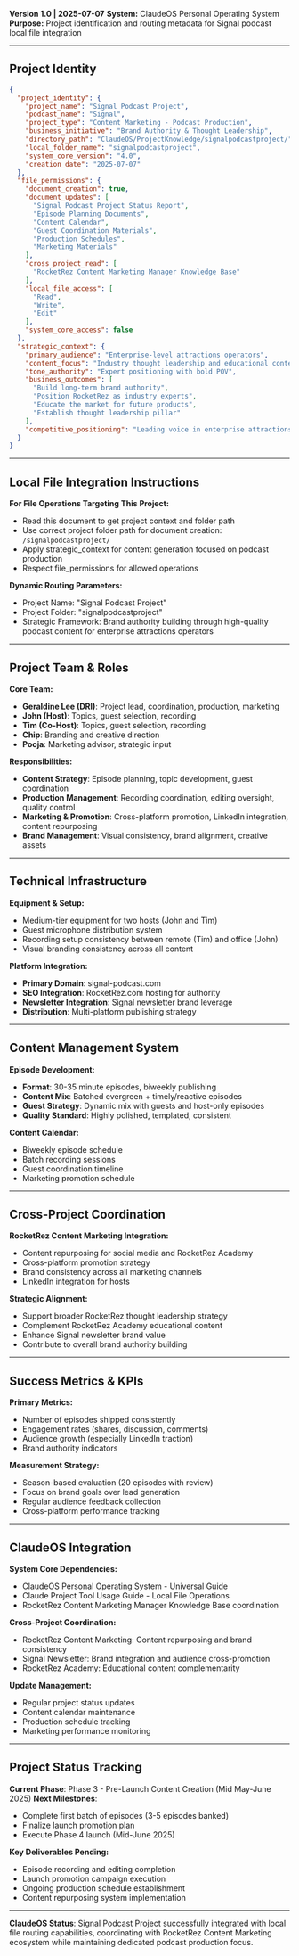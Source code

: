 **Version 1.0 | 2025-07-07**
**System:** ClaudeOS Personal Operating System
**Purpose:** Project identification and routing metadata for Signal podcast local file integration

---

## Project Identity

```json
{
  "project_identity": {
    "project_name": "Signal Podcast Project",
    "podcast_name": "Signal",
    "project_type": "Content Marketing - Podcast Production",
    "business_initiative": "Brand Authority & Thought Leadership",
    "directory_path": "ClaudeOS/ProjectKnowledge/signalpodcastproject/",
    "local_folder_name": "signalpodcastproject",
    "system_core_version": "4.0",
    "creation_date": "2025-07-07"
  },
  "file_permissions": {
    "document_creation": true,
    "document_updates": [
      "Signal Podcast Project Status Report",
      "Episode Planning Documents",
      "Content Calendar",
      "Guest Coordination Materials",
      "Production Schedules",
      "Marketing Materials"
    ],
    "cross_project_read": [
      "RocketRez Content Marketing Manager Knowledge Base"
    ],
    "local_file_access": [
      "Read",
      "Write",
      "Edit"
    ],
    "system_core_access": false
  },
  "strategic_context": {
    "primary_audience": "Enterprise-level attractions operators",
    "content_focus": "Industry thought leadership and educational content",
    "tone_authority": "Expert positioning with bold POV",
    "business_outcomes": [
      "Build long-term brand authority",
      "Position RocketRez as industry experts",
      "Educate the market for future products",
      "Establish thought leadership pillar"
    ],
    "competitive_positioning": "Leading voice in enterprise attractions operations"
  }
}
```

---

## Local File Integration Instructions

**For File Operations Targeting This Project:**
- Read this document to get project context and folder path
- Use correct project folder path for document creation: `/signalpodcastproject/`
- Apply strategic_context for content generation focused on podcast production
- Respect file_permissions for allowed operations

**Dynamic Routing Parameters:**
- Project Name: "Signal Podcast Project"
- Project Folder: "signalpodcastproject"
- Strategic Framework: Brand authority building through high-quality podcast content for enterprise attractions operators

---

## Project Team & Roles

**Core Team:**
- **Geraldine Lee (DRI)**: Project lead, coordination, production, marketing
- **John (Host)**: Topics, guest selection, recording
- **Tim (Co-Host)**: Topics, guest selection, recording
- **Chip**: Branding and creative direction
- **Pooja**: Marketing advisor, strategic input

**Responsibilities:**
- **Content Strategy**: Episode planning, topic development, guest coordination
- **Production Management**: Recording coordination, editing oversight, quality control
- **Marketing & Promotion**: Cross-platform promotion, LinkedIn integration, content repurposing
- **Brand Management**: Visual consistency, brand alignment, creative assets

---

## Technical Infrastructure

**Equipment & Setup:**
- Medium-tier equipment for two hosts (John and Tim)
- Guest microphone distribution system
- Recording setup consistency between remote (Tim) and office (John)
- Visual branding consistency across all content

**Platform Integration:**
- **Primary Domain**: signal-podcast.com
- **SEO Integration**: RocketRez.com hosting for authority
- **Newsletter Integration**: Signal newsletter brand leverage
- **Distribution**: Multi-platform publishing strategy

---

## Content Management System

**Episode Development:**
- **Format**: 30-35 minute episodes, biweekly publishing
- **Content Mix**: Batched evergreen + timely/reactive episodes
- **Guest Strategy**: Dynamic mix with guests and host-only episodes
- **Quality Standard**: Highly polished, templated, consistent

**Content Calendar:**
- Biweekly episode schedule
- Batch recording sessions
- Guest coordination timeline
- Marketing promotion schedule

---

## Cross-Project Coordination

**RocketRez Content Marketing Integration:**
- Content repurposing for social media and RocketRez Academy
- Cross-platform promotion strategy
- Brand consistency across all marketing channels
- LinkedIn integration for hosts

**Strategic Alignment:**
- Support broader RocketRez thought leadership strategy
- Complement RocketRez Academy educational content
- Enhance Signal newsletter brand value
- Contribute to overall brand authority building

---

## Success Metrics & KPIs

**Primary Metrics:**
- Number of episodes shipped consistently
- Engagement rates (shares, discussion, comments)
- Audience growth (especially LinkedIn traction)
- Brand authority indicators

**Measurement Strategy:**
- Season-based evaluation (20 episodes with review)
- Focus on brand goals over lead generation
- Regular audience feedback collection
- Cross-platform performance tracking

---

## ClaudeOS Integration

**System Core Dependencies:**
- ClaudeOS Personal Operating System - Universal Guide
- Claude Project Tool Usage Guide - Local File Operations
- RocketRez Content Marketing Manager Knowledge Base coordination

**Cross-Project Coordination:**
- RocketRez Content Marketing: Content repurposing and brand consistency
- Signal Newsletter: Brand integration and audience cross-promotion
- RocketRez Academy: Educational content complementarity

**Update Management:**
- Regular project status updates
- Content calendar maintenance
- Production schedule tracking
- Marketing performance monitoring

---

## Project Status Tracking

**Current Phase**: Phase 3 - Pre-Launch Content Creation (Mid May-June 2025)
**Next Milestones**: 
- Complete first batch of episodes (3-5 episodes banked)
- Finalize launch promotion plan
- Execute Phase 4 launch (Mid-June 2025)

**Key Deliverables Pending:**
- Episode recording and editing completion
- Launch promotion campaign execution
- Ongoing production schedule establishment
- Content repurposing system implementation

---

**ClaudeOS Status**: Signal Podcast Project successfully integrated with local file routing capabilities, coordinating with RocketRez Content Marketing ecosystem while maintaining dedicated podcast production focus.
